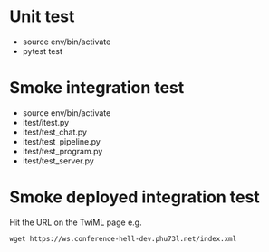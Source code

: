 # Unit test

- source env/bin/activate
- pytest test

# Smoke integration test

- source env/bin/activate
- itest/itest.py
- itest/test_chat.py
- itest/test_pipeline.py
- itest/test_program.py
- itest/test_server.py

# Smoke deployed integration test

Hit the URL on the TwiML page e.g.

    wget https://ws.conference-hell-dev.phu73l.net/index.xml
